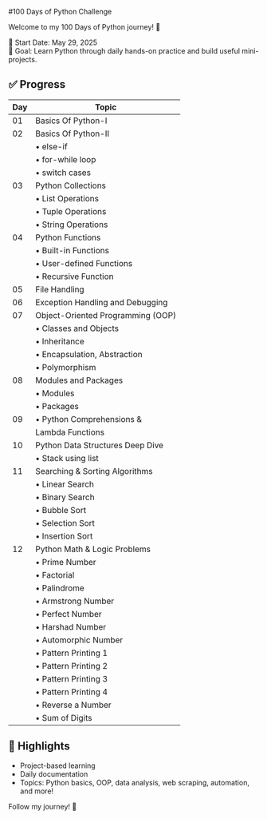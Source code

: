 #100 Days of Python Challenge
           
Welcome to my 100 Days of Python journey! 🎯
  
📅 Start Date: May 29, 2025   
🔁 Goal: Learn Python through daily hands-on practice and build useful mini-projects.

## ✅ Progress
  
| Day | Topic                             |
| --- | --------------------------------- |
| 01  | Basics Of Python-I                |
| 02  | Basics Of Python-II               |
|     | • else-if                         |
|     | • for-while loop                  |
|     | • switch cases                    |
| 03  | Python Collections                |
|     | • List Operations                 |
|     | • Tuple Operations                |
|     | • String Operations               |
| 04  | Python Functions                  |
|     | • Built-in Functions              |
|     | • User-defined Functions          |
|     | • Recursive Function              |
| 05  | File Handling                     |
| 06  | Exception Handling and Debugging  |
| 07  | Object-Oriented Programming (OOP) |
|     | • Classes and Objects             |
|     | • Inheritance                     |
|     | • Encapsulation, Abstraction      |
|     | • Polymorphism                    |
| 08  | Modules and Packages              |
|     | • Modules                         |
|     | • Packages                        |
| 09  | • Python Comprehensions &         |
|     |   Lambda Functions                |
| 10  | Python Data Structures Deep Dive  |
|     | • Stack using list                |
| 11  | Searching & Sorting Algorithms    |
|     | • Linear Search                   |
|     | • Binary Search                   |
|     | • Bubble Sort                     |
|     | • Selection Sort                  |
|     | • Insertion Sort                  |
| 12  | Python Math & Logic Problems      |
|     | • Prime Number                    |
|     | • Factorial                       |
|     | • Palindrome                      |
|     | • Armstrong Number                |
|     | • Perfect Number                  |
|     | • Harshad Number                  |
|     | • Automorphic Number              |
|     | • Pattern Printing 1              |
|     | • Pattern Printing 2              |
|     | • Pattern Printing 3              |
|     | • Pattern Printing 4              |
|     | • Reverse a Number                |
|     | • Sum of Digits                   |


## 🚀 Highlights
- Project-based learning
- Daily documentation
- Topics: Python basics, OOP, data analysis, web scraping, automation, and more!

Follow my journey! 🌟
